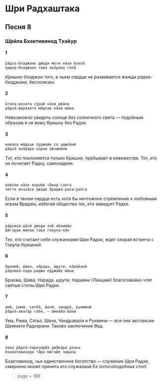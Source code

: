 # Шри Радхаштака

## Песня 8

### Ш́рӣла Бхактивинод Т̣ха̄кур

#### 1

    ра̄дха-бхаджане джоди моти на̄хи бхела̄
    кр̣ш̣н̣а-бхаджана тава ака̄ран̣а гела̄

*Кришна-бхаджан* того, в чьем сердце не развивается жажда *радха-бхаджана*, бесполезен.

#### 2

    а̄тапа-рохита сӯрай на̄хи джа̄ни
    ра̄дха̄-вирахита ма̄дхав на̄хи ма̄ни

Невозможно увидеть солнце без солнечного света — подобным образом я не вижу Кришну без Радхи.

#### 3

    кевала ма̄дхав пӯджайе со аджн̃а̄нӣ
    ра̄дха̄ ана̄дара корои абхима̄нӣ

Тот, кто поклоняется только Кришне, пребывает в невежестве. Тот, кто не почитает Радху, самонадеян.

#### 4

    кобохи на̄хи короби та̄̐кор сан̇га
    читте иччха̄си джади браджа-раса-ран̇га

Если в твоем сердце есть хотя бы ничтожное стремление к любовным играм Враджи, избегай общества тех, кто завидует Радхе.

#### 5

    ра̄дхика̄-да̄сӣ джоди хой абхима̄н
    ш́ӣгхраи милаи тава гокула-ка̄н

Тех, кто считает себя служанками Шри Радхи, ждет скорая встреча с Гокула-Кришной.

#### 6

    брахма̄, ш́ива, на̄рада, ш́рути, на̄ра̄йан̣ӣ
    ра̄дхика̄-пада-раджа пӯджайе ма̄ни

Брахма, Шива, Нарада, *шрути*, Нараяни (Лакшми) благоговейно чтят святые стопы Шри Радхи.

#### 7

    ума̄, рама̄, сатйа̄, ш́ачӣ, чандра̄, рукмин̣ӣ
    ра̄дха̄-авата̄р собе, — а̄мна̄йа-ва̄н̣ӣ

Ума, Рама, Сатья, Шачи, Чандравали и Рукмини — все они экспансии Шримати Радхарани. Таково заключение Вед.

#### 8

    хено ра̄дха̄-паричарйа̄ джа̄̐кара дхана
    бхакативинода та̄̐ра ма̄гайе чаран̣а

Бхактивинод, чье единственное богатство — служение Шри Радхе, смиренно молит принять его служанкой Ее лотосоподобных стоп!


> page = 198